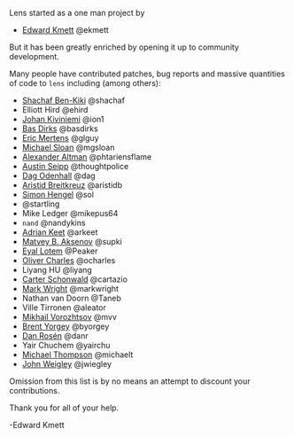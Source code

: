 Lens started as a one man project by

* [Edward Kmett](mailto:ekmett@gmail.com) @ekmett

But it has been greatly enriched by opening it up to community development.

Many people have contributed patches, bug reports and massive quantities of code to `lens` including (among others):

* [Shachaf Ben-Kiki](mailto:shachaf@gmail.com) @shachaf
* Elliott Hird @ehird
* [Johan Kiviniemi](mailto:johan@kiviniemi.name) @ion1
* [Bas Dirks](mailto:ik@basdirks.eu) @basdirks
* [Eric Mertens](mailto:emertens@gmail.com) @glguy
* [Michael Sloan](mailto:mgsloan@gmail.com) @mgsloan
* [Alexander Altman](mailto:alexanderaltman@me.com) @phtariensflame
* [Austin Seipp](mailto:mad.one@gmail.com) @thoughtpolice
* [Dag Odenhall](mailto:dag.odenhall@gmail.com) @dag
* [Aristid Breitkreuz](mailto:aristidb+lens@gmail.com) @aristidb
* [Simon Hengel](mailto:sol@typeful.net) @sol
* @startling
* Mike Ledger @mikepus64
* `nand` @nandykins
* [Adrian Keet](mailto:arkeet@gmail.com) @arkeet
* [Matvey B. Aksenov](mailto:matvey.aksenov@gmail.com) @supki
* [Eyal Lotem](mailto:eyal.lotem+github@gmail.com) @Peaker
* [Oliver Charles](mailto:ollie@ocharles.org.uk) @ocharles
* Liyang HU @liyang
* [Carter Schonwald](mailto:carter.schonwald@gmail.com) @cartazio
* [Mark Wright](mailto:gienah@gentoo.org) @markwright
* Nathan van Doorn @Taneb
* Ville Tirronen @aleator
* [Mikhail Vorozhtsov](mailto:mikhail.vorozhtsov@gmail.com) @mvv
* [Brent Yorgey](mailto:byorgey@gmail.com) @byorgey
* [Dan Rosén](mailto:danr@fripost.org) @danr
* Yair Chuchem @yairchu
* [Michael Thompson](mailto:what_is_it_to_do_anything@yahoo.com) @michaelt
* [John Weigley](mailto:johnw@newartisans.com) @jwiegley

Omission from this list is by no means an attempt to discount your contributions.

Thank you for all of your help.

-Edward Kmett
